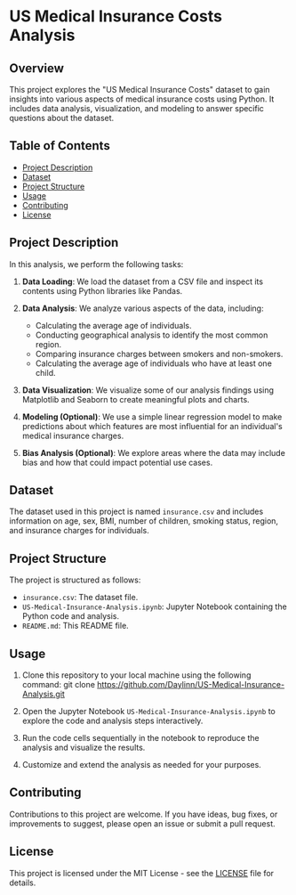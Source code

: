 # US Medical Insurance Costs Analysis

## Overview

This project explores the "US Medical Insurance Costs" dataset to gain insights into various aspects of medical insurance costs using Python. It includes data analysis, visualization, and modeling to answer specific questions about the dataset.

## Table of Contents

- [Project Description](#project-description)
- [Dataset](#dataset)
- [Project Structure](#project-structure)
- [Usage](#usage)
- [Contributing](#contributing)
- [License](#license)

## Project Description

In this analysis, we perform the following tasks:

1. **Data Loading**: We load the dataset from a CSV file and inspect its contents using Python libraries like Pandas.

2. **Data Analysis**: We analyze various aspects of the data, including:
   - Calculating the average age of individuals.
   - Conducting geographical analysis to identify the most common region.
   - Comparing insurance charges between smokers and non-smokers.
   - Calculating the average age of individuals who have at least one child.

3. **Data Visualization**: We visualize some of our analysis findings using Matplotlib and Seaborn to create meaningful plots and charts.

4. **Modeling (Optional)**: We use a simple linear regression model to make predictions about which features are most influential for an individual's medical insurance charges.

5. **Bias Analysis (Optional)**: We explore areas where the data may include bias and how that could impact potential use cases.

## Dataset

The dataset used in this project is named `insurance.csv` and includes information on age, sex, BMI, number of children, smoking status, region, and insurance charges for individuals.

## Project Structure

The project is structured as follows:

- `insurance.csv`: The dataset file.
- `US-Medical-Insurance-Analysis.ipynb`: Jupyter Notebook containing the Python code and analysis.
- `README.md`: This README file.

## Usage

1. Clone this repository to your local machine using the following command:
git clone https://github.com/Daylinn/US-Medical-Insurance-Analysis.git


2. Open the Jupyter Notebook `US-Medical-Insurance-Analysis.ipynb` to explore the code and analysis steps interactively.

3. Run the code cells sequentially in the notebook to reproduce the analysis and visualize the results.

4. Customize and extend the analysis as needed for your purposes.

## Contributing

Contributions to this project are welcome. If you have ideas, bug fixes, or improvements to suggest, please open an issue or submit a pull request.

## License

This project is licensed under the MIT License - see the [LICENSE](LICENSE) file for details.
